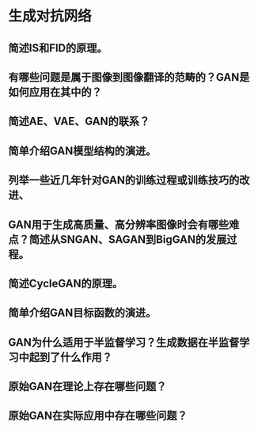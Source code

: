 # 生成对抗网络

## 简述IS和FID的原理。

## 有哪些问题是属于图像到图像翻译的范畴的？GAN是如何应用在其中的？

## 简述AE、VAE、GAN的联系？

## 简单介绍GAN模型结构的演进。

## 列举一些近几年针对GAN的训练过程或训练技巧的改进、

## GAN用于生成高质量、高分辨率图像时会有哪些难点？简述从SNGAN、SAGAN到BigGAN的发展过程。

## 简述CycleGAN的原理。

## 简单介绍GAN目标函数的演进。

## GAN为什么适用于半监督学习？生成数据在半监督学习中起到了什么作用？

## 原始GAN在理论上存在哪些问题？

## 原始GAN在实际应用中存在哪些问题？
